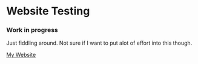 # Website Testing

### Work in progress

Just fiddling around. Not sure if I want to put alot of effort into this though.

[My Website](http://www.wesley-wong.ca)